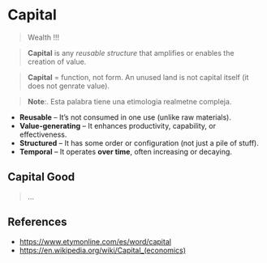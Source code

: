 # Capital

> Wealth !!!


> **Capital** is any *reusable structure* that amplifies or enables the creation of value.


> **Capital** = function, not form. An unused land is not capital itself (it does not genrate value).


> **Note**:. Esta palabra tiene una etimologia realmetne compleja.


- **Reusable** – It’s not consumed in one use (unlike raw materials).
- **Value-generating** – It enhances productivity, capability, or effectiveness.
- **Structured** – It has some order or configuration (not just a pile of stuff).
- **Temporal** – It operates **over time**, often increasing or decaying.

## Capital Good

> ...

## References

- https://www.etymonline.com/es/word/capital
- https://en.wikipedia.org/wiki/Capital_(economics)